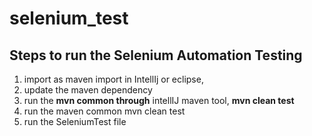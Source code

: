 # selenium_test

## Steps to run the Selenium Automation Testing

1. import as maven import in IntellIj or eclipse,
1. update the maven dependency
1. run the **mvn common through** intellIJ maven tool, **mvn clean test**
  1. run the maven common <addr>mvn clean test</addr>
  2. run the SeleniumTest file
